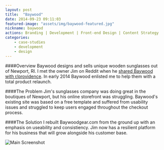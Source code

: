 ```yaml
---
layout: post
title:  "Baywood"
date: 2014-09-23 09:11:03
featured-image: "assets/img/baywood-featured.jpg"
nickname: baywood
actions: Branding | Development | Front-end Design | Content Strategy | UX
categories:
    - case-studies
    - development
    - design
---
```


####Overview
Baywood designs and sells unique wooden sunglasses out of Newport, RI. I met the owner Jim on Reddit when he [shared Baywood with r/providence](http://www.reddit.com/r/providence/comments/23fjlf/welcome_to_baywood_a_newport_based_wood_and/). In early 2014 Baywood enlisted me to help them with a total product relaunch.

####The Problem
Jim's sunglasses company was doing great in the boutiques of Newport, but his online storefront was struggling. Baywood's existing site was based on a free template and suffered from usability issues and struggled to keep users engaged throughout the checkout process.

####The Solution
I rebuilt Baywoodgear.com from the ground up with an emphasis on useability and consistiency. Jim now has a resilient platform for his business that will grow alongside his customer base.

![Main Screenshot](/assets/img/)